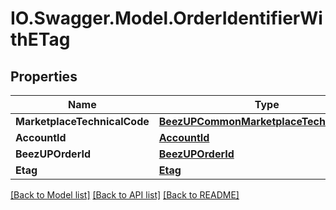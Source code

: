 # IO.Swagger.Model.OrderIdentifierWithETag
## Properties

Name | Type | Description | Notes
------------ | ------------- | ------------- | -------------
**MarketplaceTechnicalCode** | [**BeezUPCommonMarketplaceTechnicalCode**](BeezUPCommonMarketplaceTechnicalCode.md) |  | 
**AccountId** | [**AccountId**](AccountId.md) |  | 
**BeezUPOrderId** | [**BeezUPOrderId**](BeezUPOrderId.md) |  | 
**Etag** | [**Etag**](Etag.md) |  | 

[[Back to Model list]](../README.md#documentation-for-models) [[Back to API list]](../README.md#documentation-for-api-endpoints) [[Back to README]](../README.md)

